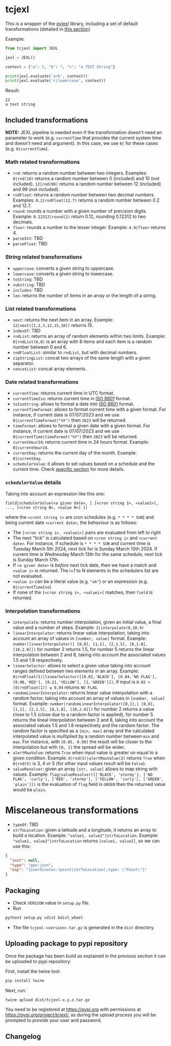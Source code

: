 # tcjexl

This is a wrapper of the [pyjexl](https://pypi.org/project/pyjexl/) library, including a set of default transformations  (detailed in [this section](#included-transformations))

Example:

```python
from tcjexl import JEXL

jexl = JEXL()

context = {"a": 5, "b": 7, "c": "a TEXT String"}

print(jexl.evaluate('a+b', context))
print(jexl.evaluate('c|lowercase', context))
```

Result:

```
12
a text string
```

## Included transformations

**NOTE:** JEXL pipeline is needed even if the transformation doesn't need an parameter to work (e.g. `currentTime` that provides the current system time and doesn't need and argument). In this case, we use `0|` for these cases (e.g. `0|currentTime`).

### Math related transformations

- `rnd`: returns a random number between two integers. Examples: `0|rnd(10)` returns a random number between 0 (included) and 10 (not included). `12|rnd(99)` returns a random number between 12 (included) and 99 (not included).
- `rndFloat`: returns a random number between two decimal numbers. Examples: `0.2|rndFloat(12.7)` returns a random number between 0.2 and 12.7.
- `round`: rounds a number with a given number of precision digits. Example: `0.12312|round(2)` return 0.12, rounding 0.12312 to two decimals.
- `floor`: rounds a number to the lesser integer. Example: `4.9|floor` returns 4.
- `parseInt`: TBD
- `parseFloat`: TBD

### String related transformations

- `uppercase`: converts a given string to uppercase.
- `lowercase`: converts a given string to lowercase.
- `toString`: TBD
- `substring`: TBD
- `includes`: TBD
- `len`: returns the number of items in an array or the length of a string.

### List related transformations

- `next`: returns the next item in an array. Example: `12|next([1,2,3,12,15,18])` returns 15.
- `indexOf`: TBD
- `rndList`: returns an array of random elements within two limits. Example: `0|rndList(6,8)` is an array with 8 items and each item is a random number between 0 and 6.
- `rndFloatList`: similar to `rndList`, but with decimal numbers.
- `zipStringList`: concat two arrays of the same length with a given separator.
- `concatList`: concat array elements.

### Date related transformations

- `currentTime`: returns current time in UTC format.
- `currentTimeIso`: returns current time in [ISO 8601](https://en.wikipedia.org/wiki/ISO_8601#Time_zone_designators) format.
- `toIsoString`: allows to format a date into [ISO 8601](https://en.wikipedia.org/wiki/ISO_8601#Time_zone_designators) format.
- `currentTimeFormat`: allows to format current time with a given format. For instance, if current date is 07/07/2023 and we use `0|currentTimeFormat("%Y")` then `2023` will be returned.
- `timeFormat`: allows to format a given date with a given format. For instance, if current date is 07/07/2023 and we use `0|currentTime|timeFormat("%Y")` then `2023` will be returned.
- `currentHour24`: returns current time in 24 hours format. Example: `0|currentHour24`.
- `currentDay`: returns the current day of the month. Example: `0|currentDay`.
- `schedulerValue`: it allows to set values based on a schedule and the current time. Check [specific section](#schedulervalue-details) for more details.

### `schedulerValue` details

Taking into account an expression like this one:

```
field|schedulerValue(<a given date>, [ [<cron string 1>, <value1>], ..., [<cron string N>, <value N>] ])
```

where the `<cront string i>` are cron schedules (e.g. `* * * * SUN`) and being current date `<current date>`, the behaviour is as follows:

* The `[<cron string i>, <valuei>]` pairs are evaluated from left to right
* The next "tick" is calculated based on `<cron string i>` and `<current date>`. For instance, if schedule is `* * * * SUN` and current time is Tuesday March 5th 2024, next tick for is Sunday March 10th 2024. If current time is Wednesday March 13th for the same schedule, next tick is Sunday March 17th.
* If `<a given date>` is *before* next tick date, then we have a match and `<value i>` is returned. The i+1 to N elements in the schedulers list are not evaluated.
* `<value i>` can be a literal value (e.g. `"ok"`) or an expression (e.g. `0|currentTimeIso`)
* If none of the `[<cron string i>, <valuei>]` matches, then `field` is returned.

### Interpolation transformations

- `interpolate`: returns number interpolation, given an initial value, a final value and a number of steps. Example: `3|interpolate(0,10,9)`
- `linearInterpolator`: returns linear value interpolation, taking into account an array of values in `[number, value]` format. Example: `number|linearInterpolator([ [0,0], [1,1], [2,1.5], [8,1.8], [10,2.0]])` for number 2 returns 1.5, for number 5 returns the linear interpolation between 2 and 8, taking into account the associated values 1.5 and 1.8 respectively.
- `linearSelector`: allows to select a given value taking into account ranges defined between two elements in an array. Example: `0|rndFloat(1)|linearSelector([[0.02,'BLACK'], [0.04,'NO FLAG'], [0.06,'RED'], [0.21,'YELLOW'], [1,'GREEN']])`, if input is `0.02 < (0|rndFloat(1)) ≤ 0,04` returns `NO FLAG`.
- `randomLinearInterpolator`: returns linear value interpolation with a random factor, taking into account an array of values in `[number, value]` format. Example: `number|randomLinearInterpolator([0,1],[ [0,0], [1,1], [2,1.5], [8,1.8], [10,2.0]])` for number 2 returns a value close to 1.5 (close due to a random factor is applied), for number 5 returns the lineal interpolation between 2 and 8, taking into account the associated values 1.5 and 1.8 respectively and the random factor. The random factor is specified as a `[min, max]` array and the calculated interpolated value is multiplied by a random number between `min` and `max`. For instance, with `[0.85, 0.99]` the result will be closer to the interpolation but with `[0, 1]` the spread will be wider.
- `alertMaxValue`: returns `True` when input value is greater on equal to a given condition. Example: `0|rnd(5)|alertMaxValue(2)` returns `True` when `0|rnd(5)` is 3, 4 or 5 (for other input values result will be `False`).
- `valueResolver`: given an array `[str, value]` allows to map string with values. Example: `flag|valueResolver([['BLACK', 'stormy'], ['NO FLAG', 'curly'], ['RED', 'stormy'], ['YELLOW', 'curly'], ['GREEN', 'plain']])` is the evaluation of `flag` field is `GREEN` then the returned value would be `plain`.

# Miscelaneous transformations

- `typeOf`: TBD
- `strToLocation`: given a latitude and a longitude, it returns an array to build a location. Example: `"value1, value2"|strToLocation`. Example: `"value1, value2"|strToLocation` returns `[value1, value2]`, so we can use this:

```json
{
  "init": null,
  "type": "geo:json",
  "exp": "{coordinates:(point|strToLocation),type: \"Point\"}"
}
```

## Packaging

* Check `VERSION` value in `setup.py` file.
* Run

```bash
python3 setup.py sdist bdist_wheel
```

* The file `tcjexl-<version>.tar.gz` is generated in the `dist` directory.

## Uploading package to pypi repository

Once the package has been build as explained in the previous section it can be uploaded to pypi repository.

First, install the twine tool:

```bash
pip install twine
```

Next, run:

```bash
twine upload dist/tcjexl-x.y.z.tar.gz
```

You need to be registered at https://pypi.org with permissions at https://pypi.org/project/tcjexl/, as during the
upload process you will be prompted to provide your user and password.

## Changelog
